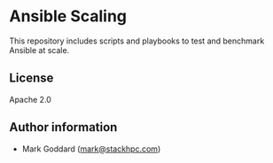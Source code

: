 # Ansible Scaling

This repository includes scripts and playbooks to test and benchmark Ansible at
scale.

## License

Apache 2.0

## Author information

* Mark Goddard (mark@stackhpc.com)
